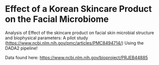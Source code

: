 # Effect of a Korean Skincare Product on the Facial Microbiome

Analysis of Effect of the skincare product on facial skin microbial structure and biophysical parameters: A pilot study
(https://www.ncbi.nlm.nih.gov/pmc/articles/PMC8494714/)
Using the DADA2 pipeline!

Data found here:
https://www.ncbi.nlm.nih.gov/bioproject/PRJEB44885
